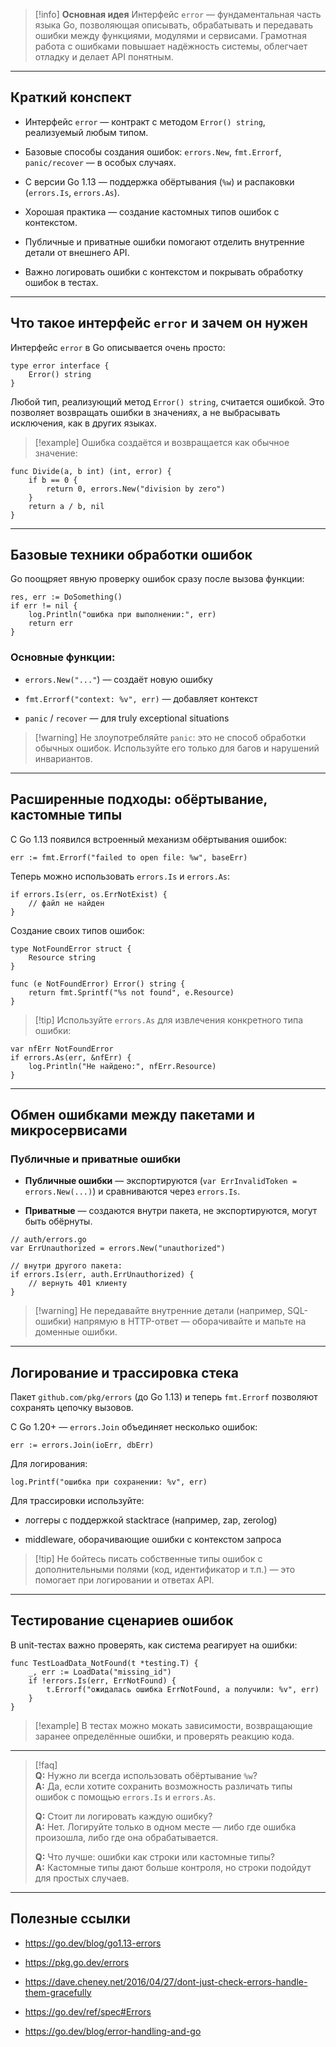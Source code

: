 > [!info] **Основная идея** Интерфейс `error` — фундаментальная часть языка Go, позволяющая описывать, обрабатывать и передавать ошибки между функциями, модулями и сервисами. Грамотная работа с ошибками повышает надёжность системы, облегчает отладку и делает API понятным.

---

## Краткий конспект

- Интерфейс `error` — контракт с методом `Error() string`, реализуемый любым типом.
    
- Базовые способы создания ошибок: `errors.New`, `fmt.Errorf`, `panic/recover` — в особых случаях.
    
- С версии Go 1.13 — поддержка обёртывания (`%w`) и распаковки (`errors.Is`, `errors.As`).
    
- Хорошая практика — создание кастомных типов ошибок с контекстом.
    
- Публичные и приватные ошибки помогают отделить внутренние детали от внешнего API.
    
- Важно логировать ошибки с контекстом и покрывать обработку ошибок в тестах.
    

---

## Что такое интерфейс `error` и зачем он нужен

Интерфейс `error` в Go описывается очень просто:

```
type error interface {
	Error() string
}
```

Любой тип, реализующий метод `Error() string`, считается ошибкой. Это позволяет возвращать ошибки в значениях, а не выбрасывать исключения, как в других языках.

> [!example] Ошибка создаётся и возвращается как обычное значение:

```
func Divide(a, b int) (int, error) {
	if b == 0 {
		return 0, errors.New("division by zero")
	}
	return a / b, nil
}
```

---

## Базовые техники обработки ошибок

Go поощряет явную проверку ошибок сразу после вызова функции:

```
res, err := DoSomething()
if err != nil {
	log.Println("ошибка при выполнении:", err)
	return err
}
```

### Основные функции:

- `errors.New("..."`) — создаёт новую ошибку
    
- `fmt.Errorf("context: %v", err)` — добавляет контекст
    
- `panic` / `recover` — для truly exceptional situations
    

> [!warning] Не злоупотребляйте `panic`: это не способ обработки обычных ошибок. Используйте его только для багов и нарушений инвариантов.

---

## Расширенные подходы: обёртывание, кастомные типы

С Go 1.13 появился встроенный механизм обёртывания ошибок:

```
err := fmt.Errorf("failed to open file: %w", baseErr)
```

Теперь можно использовать `errors.Is` и `errors.As`:

```
if errors.Is(err, os.ErrNotExist) {
	// файл не найден
}
```

Создание своих типов ошибок:

```
type NotFoundError struct {
	Resource string
}

func (e NotFoundError) Error() string {
	return fmt.Sprintf("%s not found", e.Resource)
}
```

> [!tip] Используйте `errors.As` для извлечения конкретного типа ошибки:

```
var nfErr NotFoundError
if errors.As(err, &nfErr) {
	log.Println("Не найдено:", nfErr.Resource)
}
```

---

## Обмен ошибками между пакетами и микросервисами

### Публичные и приватные ошибки

- **Публичные ошибки** — экспортируются (`var ErrInvalidToken = errors.New(...)`) и сравниваются через `errors.Is`.
    
- **Приватные** — создаются внутри пакета, не экспортируются, могут быть обёрнуты.
    

```
// auth/errors.go
var ErrUnauthorized = errors.New("unauthorized")

// внутри другого пакета:
if errors.Is(err, auth.ErrUnauthorized) {
	// вернуть 401 клиенту
}
```

> [!warning] Не передавайте внутренние детали (например, SQL-ошибки) напрямую в HTTP-ответ — оборачивайте и мапьте на доменные ошибки.

---

## Логирование и трассировка стека

Пакет `github.com/pkg/errors` (до Go 1.13) и теперь `fmt.Errorf` позволяют сохранять цепочку вызовов.

С Go 1.20+ — `errors.Join` объединяет несколько ошибок:

```
err := errors.Join(ioErr, dbErr)
```

Для логирования:

```
log.Printf("ошибка при сохранении: %v", err)
```

Для трассировки используйте:

- логгеры с поддержкой stacktrace (например, zap, zerolog)
    
- middleware, оборачивающие ошибки с контекстом запроса
    

> [!tip] Не бойтесь писать собственные типы ошибок с дополнительными полями (код, идентификатор и т.п.) — это помогает при логировании и ответах API.

---

## Тестирование сценариев ошибок

В unit-тестах важно проверять, как система реагирует на ошибки:

```
func TestLoadData_NotFound(t *testing.T) {
	_, err := LoadData("missing_id")
	if !errors.Is(err, ErrNotFound) {
		t.Errorf("ожидалась ошибка ErrNotFound, а получили: %v", err)
	}
}
```

> [!example] В тестах можно мокать зависимости, возвращающие заранее определённые ошибки, и проверять реакцию кода.

---

> [!faq]  
> **Q:** Нужно ли всегда использовать обёртывание `%w`?  
> **A:** Да, если хотите сохранить возможность различать типы ошибок с помощью `errors.Is` и `errors.As`.
> 
> **Q:** Стоит ли логировать каждую ошибку?  
> **A:** Нет. Логируйте только в одном месте — либо где ошибка произошла, либо где она обрабатывается.
> 
> **Q:** Что лучше: ошибки как строки или кастомные типы?  
> **A:** Кастомные типы дают больше контроля, но строки подойдут для простых случаев.

---

## Полезные ссылки

- https://go.dev/blog/go1.13-errors
    
- https://pkg.go.dev/errors
    
- https://dave.cheney.net/2016/04/27/dont-just-check-errors-handle-them-gracefully
    
- https://go.dev/ref/spec#Errors
    
- https://go.dev/blog/error-handling-and-go
